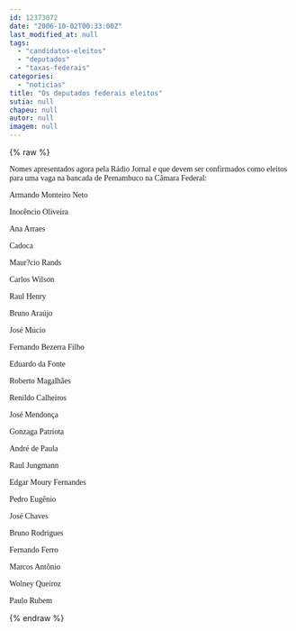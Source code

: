```yaml
---
id: 12373072
date: "2006-10-02T00:33:00Z"
last_modified_at: null
tags:
  - "candidatos-eleitos"
  - "deputados"
  - "taxas-federais"
categories:
  - "noticias"
title: "Os deputados federais eleitos"
sutia: null
chapeu: null
autor: null
imagem: null
---
```

{% raw %}
<p><P><FONT face=Verdana>Nomes apresentados agora pela Rádio Jornal e que devem ser confirmados como eleitos para uma vaga na bancada de Pernambuco na Câmara Federal:</FONT></P></p>
<p><P><FONT face=Verdana>Armando Monteiro Neto</FONT></P></p>
<p><P><FONT face=Verdana>Inocêncio Oliveira</FONT></P></p>
<p><P><FONT face=Verdana>Ana Arraes</FONT></P></p>
<p><P><FONT face=Verdana>Cadoca</FONT></P></p>
<p><P><FONT face=Verdana>Maur?cio Rands</FONT></P></p>
<p><P><FONT face=Verdana>Carlos Wilson</FONT></P></p>
<p><P><FONT face=Verdana>Raul Henry</FONT></P></p>
<p><P><FONT face=Verdana>Bruno Araújo</FONT></P></p>
<p><P><FONT face=Verdana>José Múcio</FONT></P></p>
<p><P><FONT face=Verdana>Fernando Bezerra Filho</FONT></P></p>
<p><P><FONT face=Verdana>Eduardo da Fonte</FONT></P></p>
<p><P><FONT face=Verdana>Roberto Magalhães</FONT></P></p>
<p><P><FONT face=Verdana>Renildo Calheiros</FONT></P></p>
<p><P><FONT face=Verdana>José Mendonça</FONT></P></p>
<p><P><FONT face=Verdana>Gonzaga Patriota</FONT></P></p>
<p><P><FONT face=Verdana>André de Paula</FONT></P></p>
<p><P><FONT face=Verdana>Raul Jungmann</FONT></P></p>
<p><P><FONT face=Verdana>Edgar Moury Fernandes</FONT></P></p>
<p><P><FONT face=Verdana>Pedro Eugênio</FONT></P></p>
<p><P><FONT face=Verdana>José Chaves</FONT></P></p>
<p><P><FONT face=Verdana>Bruno Rodrigues</FONT></P></p>
<p><P><FONT face=Verdana>Fernando Ferro</FONT></P></p>
<p><P><FONT face=Verdana>Marcos Antônio</FONT></P></p>
<p><P><FONT face=Verdana>Wolney Queiroz</FONT></P></p>
<p><P><FONT face=Verdana>Paulo Rubem</FONT></P> </p>
{% endraw %}